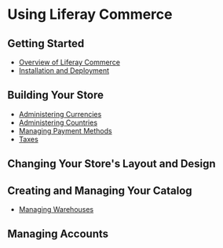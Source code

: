 # Using Liferay Commerce

## Getting Started

* [Overview of Liferay Commerce]()
* [Installation and Deployment]()

## Building Your Store

* [Administering Currencies](./currencies-administration/README.md)
* [Administering Countries](./countries-administration/README.md)
* [Managing Payment Methods](./payment-methods/README.md)
* [Taxes](./taxes/README.md)

## Changing Your Store's Layout and Design

## Creating and Managing Your Catalog

* [Managing Warehouses](./warehouses/README.md)

## Managing Accounts
